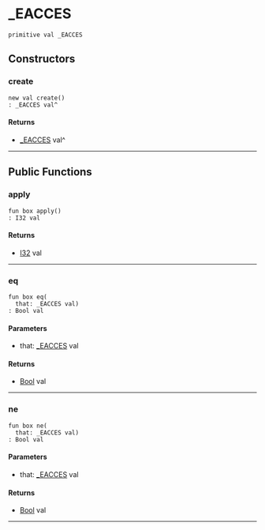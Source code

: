 # _EACCES

```pony
primitive val _EACCES
```

## Constructors

### create

```pony
new val create()
: _EACCES val^
```

#### Returns

* [_EACCES](files-_EACCES) val^

---

## Public Functions

### apply

```pony
fun box apply()
: I32 val
```

#### Returns

* [I32](builtin-I32) val

---

### eq

```pony
fun box eq(
  that: _EACCES val)
: Bool val
```
#### Parameters

*   that: [_EACCES](files-_EACCES) val

#### Returns

* [Bool](builtin-Bool) val

---

### ne

```pony
fun box ne(
  that: _EACCES val)
: Bool val
```
#### Parameters

*   that: [_EACCES](files-_EACCES) val

#### Returns

* [Bool](builtin-Bool) val

---

